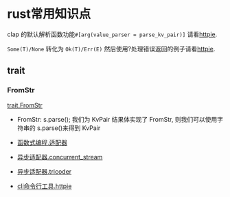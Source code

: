 # rust常用知识点

clap 的默认解析函数功能`#[arg(value_parser = parse_kv_pair)]` 请看[httpie](httpie).

`Some(T)/None` 转化为 `Ok(T)/Err(E)` 然后使用?处理错误返回的例子请看[httpie](httpie).

## trait

### FromStr

[trait.FromStr](https://doc.rust-lang.org/std/str/trait.FromStr.html)

- FromStr: s.parse(); 我们为 KvPair 结果体实现了 FromStr, 则我们可以使用字符串的 s.parse()来得到 KvPair

- [函数式编程.适配器](combinators)
- [异步适配器.concurrent_stream](concurrent_stream)
- [异步适配器.tricoder](tricoder)
- [cli命令行工具.httpie](httpie)
